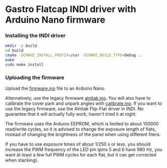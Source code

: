 # Gastro Flatcap INDI driver with Arduino Nano firmware

### Installing the INDI driver
```sh
mkdir -p build
cd build
cmake -DCMAKE_INSTALL_PREFIX=/usr -DCMAKE_BUILD_TYPE=Debug ..
make
sudo make install
```


### Uploading the firmware

Upload the [firmware.ino](firmware/firmware.ino) file to an Arduino Nano.

Alternatively, use the legacy firmware [alnitak.ino](firmware/legacy/alnitak.ino). You will also have to calibrate the cover park and unpark angles with [calibrate.ino](firmware/legacy/calibrate.ino). If you want to use the legacy firmware, use the Alnitak Flip-Flat driver in INDI. No guarantee that it will actually fully work, haven't tried it at night.


The firmware uses the Arduino EEPROM, which is limited to about 100000 read/write cycles, so it is advised to change the exposure length of flats, instead of changing the brightness of the panel when using different fiters.


If you have to use exposure times of about 1/250 s or less, you should increase the PWM frequency of the LED pin (pins 5 and 6 have 980 Hz, you want at least a few full PWM cycles for each flat, but it can get corrected when stacking).
